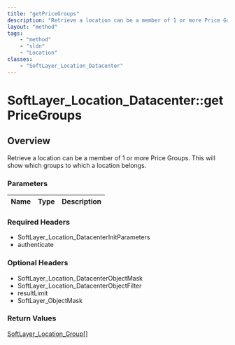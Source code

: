 ```yaml
---
title: "getPriceGroups"
description: "Retrieve a location can be a member of 1 or more Price Groups. This will show which groups to which a location belongs."
layout: "method"
tags:
    - "method"
    - "sldn"
    - "Location"
classes:
    - "SoftLayer_Location_Datacenter"
---
```

# SoftLayer_Location_Datacenter::getPriceGroups
## Overview 
Retrieve a location can be a member of 1 or more Price Groups. This will show which groups to which a location belongs.

### Parameters 
|Name | Type | Description |
| --- | --- | --- |


### Required Headers
* SoftLayer_Location_DatacenterInitParameters
* authenticate

### Optional Headers
* SoftLayer_Location_DatacenterObjectMask
* SoftLayer_Location_DatacenterObjectFilter
* resultLimit
* SoftLayer_ObjectMask

### Return Values
<a href='/reference/datatypes/SoftLayer_Location_Group'>SoftLayer_Location_Group[] </a>
